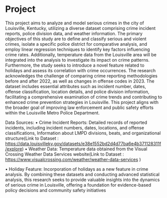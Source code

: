 # Project
This project aims to analyze and model serious crimes in the city of Louisville, Kentucky,
utilizing a diverse dataset comprising crime incident reports, police division data, and
weather information. The primary objectives of this study are to define and classify
serious and violent crimes, isolate a specific police district for comparative analysis,
and employ linear regression techniques to identify key factors influencing crime rates.
Additionally, temperature data from the Louisville area will be integrated into the
analysis to investigate its impact on crime patterns. Furthermore, the study seeks to
introduce a novel feature related to holidays and assess its correlation with crime
occurrences. The research acknowledges the challenge of comparing crime reporting
methodologies before and after 2022, as well as changes in offense codes in 2023.
The dataset includes essential attributes such as incident number, dates, offense
classification, location details, and police division information, facilitating a
comprehensive examination of crime trends and contributing to enhanced crime
prevention strategies in Louisville. This project aligns with the broader goal of
improving law enforcement and public safety efforts within the Louisville Metro Police
Department.

Data Sources:
• Crime Incident Reports: Detailed records of reported incidents, including incident
numbers, dates, locations, and offense classifications, Information about LMPD
divisions, beats, and organizational structure(Link to Dataset : https://data.louisvilleky.gov/datasets/e38e1552bd2d4d77ba6e4b371128311f/explore)
• Weather Data: Temperature data obtained from the Visual Crossing Weather Data
Services website(Link to Dataset : https://www.visualcrossing.com/weather/weather-data-services )

• Holiday Feature: Incorporation of holidays as a new feature in crime analysis.
By combining these datasets and conducting advanced statistical analysis, this
research seeks to provide valuable insights into the dynamics of serious crime in
Louisville, offering a foundation for evidence-based policy decisions and community
safety initiatives
